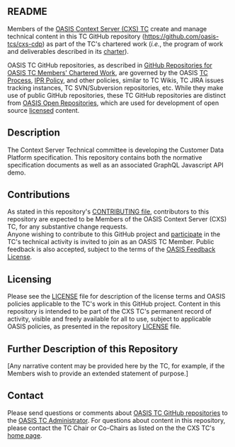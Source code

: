 ## README

Members of the <a href="https://www.oasis-open.org/committees/cxs/">OASIS Context Server (CXS) TC</a> 
create and manage technical content in this TC GitHub repository (<a href="https://github.com/oasis-tcs/cxs-cdp">https://github.com/oasis-tcs/cxs-cdp</a>) as part of the TC's chartered work (<i>i.e.</i>, the program of work and deliverables described in its <a href="https://www.oasis-open.org/committees/cxs/charter.php">charter</a>).

OASIS TC GitHub repositories, as described in <a href="https://www.oasis-open.org/resources/tcadmin/github-repositories-for-oasis-tc-members-chartered-work">GitHub Repositories for OASIS TC Members' Chartered Work</a>, are governed by the OASIS <a href="https://www.oasis-open.org/policies-guidelines/tc-process">TC Process</a>, <a href="https://www.oasis-open.org/policies-guidelines/ipr">IPR Policy</a>, and other policies, similar to TC Wikis, TC JIRA issues tracking instances, TC SVN/Subversion repositories, etc. While they make use of public GitHub repositories, these TC GitHub repositories are distinct from <a href="https://www.oasis-open.org/resources/open-repositories">OASIS Open Repositories</a>, which are used for development of open source <a href="https://www.oasis-open.org/resources/open-repositories/licenses">licensed</a> content.

## Description

The Context Server Technical committee is developing the Customer Data Platform specification. This repository contains both the normative
specification documents as well as an associated GraphQL Javascript API demo.

## Contributions

As stated in this repository's <a href="https://github.com/oasis-tcs/cxs/blob/master/CONTRIBUTING.md">CONTRIBUTING file</a>, 
contributors to this repository are expected to be Members of the OASIS Context Server (CXS) TC, for any substantive change requests.  
Anyone wishing to contribute to this GitHub project and <a href="https://www.oasis-open.org/join/participation-instructions">participate</a> in the TC's technical activity is invited to join as an OASIS TC Member.  Public feedback is also accepted, 
subject to the terms of the <a href="https://www.oasis-open.org/policies-guidelines/ipr#appendixa">OASIS Feedback License</a>.

## Licensing

Please see the <a href="https://github.com/oasis-tcs/dss-x-spec/blob/master/LICENSE.md">LICENSE</a> file for description of the license terms and OASIS policies applicable to the TC's work in this GitHub project. Content in this repository is intended to be part of the CXS TC's permanent record of activity, visible and freely available for all to use, subject to applicable OASIS policies, as presented in the 
repository <a href="https://github.com/oasis-tcs/dss-x-spec/blob/master/LICENSE.md">LICENSE</a> file.

## Further Description of this Repository

[Any narrative content may be provided here by the TC, for example, if the Members wish to provide an 
extended statement of purpose.]

## Contact

Please send questions or comments about <a href="https://www.oasis-open.org/resources/tcadmin/github-repositories-for-oasis-tc-members-chartered-work">OASIS TC GitHub repositories</a> to the <a href="mailto:tc-admin@oasis-open.org">OASIS TC Administrator</a>.  For questions about content in this repository, please contact the TC Chair or Co-Chairs as listed on the the CXS TC's <a href="https://www.oasis-open.org/committees/cxs/">home page</a>.
